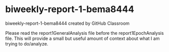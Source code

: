 # biweekly-report-1-bema8444
biweekly-report-1-bema8444 created by GitHub Classroom


Please read the report1GeneralAnalysis file before the report1EpochAnalysis file. This will provide a small but useful amount of context about what I am trying to do/analyze.
